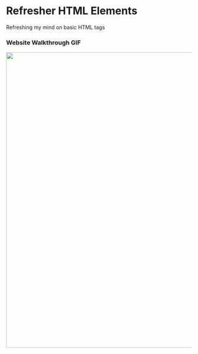 # Refresher HTML Elements

Refreshing my mind on basic HTML tags

### Website Walkthrough GIF
<img src="http://g.recordit.co/hDxydS9rwk.gif" width="800px"><br>
